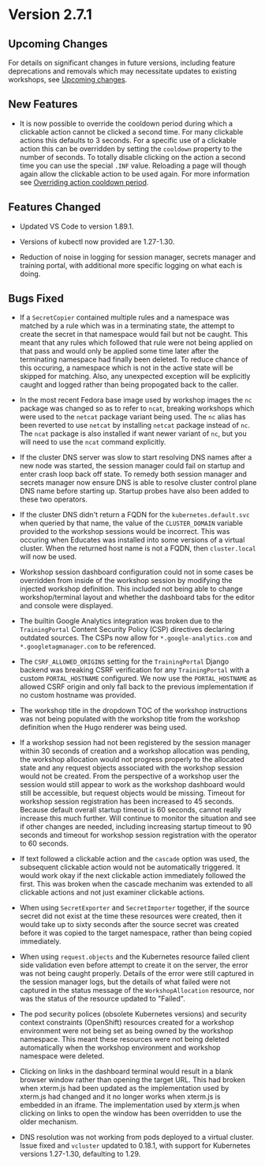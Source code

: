 Version 2.7.1
=============

Upcoming Changes
----------------

For details on significant changes in future versions, including feature
deprecations and removals which may necessitate updates to existing workshops,
see [Upcoming changes](upcoming-changes).

New Features
------------

* It is now possible to override the cooldown period during which a clickable
  action cannot be clicked a second time. For many clickable actions this
  defaults to 3 seconds. For a specific use of a clickable action this can be
  overridden by setting the `cooldown` property to the number of seconds. To
  totally disable clicking on the action a second time you can use the special
  `.INF` value. Reloading a page will though again allow the clickable action to
  be used again. For more information see [Overriding action cooldown
  period](overriding-action-cooldown-period).

Features Changed
----------------

* Updated VS Code to version 1.89.1.

* Versions of kubectl now provided are 1.27-1.30.

* Reduction of noise in logging for session manager, secrets manager and
  training portal, with additional more specific logging on what each is doing.

Bugs Fixed
----------

* If a `SecretCopier` contained multiple rules and a namespace was matched by a
  rule which was in a terminating state, the attempt to create the secret in
  that namespace would fail but not be caught. This meant that any rules which
  followed that rule were not being applied on that pass and would only be
  applied some time later after the terminating namespace had finally been
  deleted. To reduce chance of this occuring, a namespace which is not in the
  active state will be skipped for matching. Also, any unexpected exception
  will be explicitly caught and logged rather than being propogated back to the
  caller.

* In the most recent Fedora base image used by workshop images the `nc` package
  was changed so as to refer to `ncat`, breaking workshops which were used to
  the `netcat` package variant being used. The `nc` alias has been reverted to
  use `netcat` by installing `netcat` package instead of `nc`. The `ncat`
  package is also installed if want newer variant of `nc`, but you will need to
  use the `ncat` command explicitly.

* If the cluster DNS server was slow to start resolving DNS names after a new
  node was started, the session manager could fail on startup and enter crash
  loop back off state. To remedy both session manager and secrets manager now
  ensure DNS is able to resolve cluster control plane DNS name before starting
  up. Startup probes have also been added to these two operators.

* If the cluster DNS didn't return a FQDN for the `kubernetes.default.svc` when
  queried by that name, the value of the `CLUSTER_DOMAIN` variable provided to
  the workshop sessions would be incorrect. This was occuring when Educates was
  installed into some versions of a virtual cluster. When the returned host name
  is not a FQDN, then `cluster.local` will now be used.

* Workshop session dashboard configuration could not in some cases be overridden
  from inside of the workshop session by modifying the injected workshop
  definition. This included not being able to change workshop/terminal layout
  and whether the dashboard tabs for the editor and console were displayed.

* The builtin Google Analytics integration was broken due to the `TrainingPortal`
  Content Security Policy (CSP) directives declaring outdated sources. The CSPs
  now allow for `*.google-analytics.com` and `*.googletagmanager.com` to be
  referenced.

* The `CSRF_ALLOWED_ORIGINS` setting for the `TrainingPortal` Django backend was
  breaking CSRF verification for any `TrainingPortal` with a custom
  `PORTAL_HOSTNAME` configured. We now use the `PORTAL_HOSTNAME` as allowed
  CSRF origin and only fall back to the previous implementation if no custom
  hostname was provided.

* The workshop title in the dropdown TOC of the workshop instructions was not
  being populated with the workshop title from the workshop definition when the
  Hugo renderer was being used.

* If a workshop session had not been registered by the session manager within 30
  seconds of creation and a workshop allocation was pending, the workshop
  allocation would not progress properly to the allocated state and any request
  objects associated with the workshop session would not be created. From the
  perspective of a workshop user the session would still appear to work as the
  workshop dashboard would still be accessible, but request objects would be
  missing. Timeout for workshop session registration has been increased to 45
  seconds. Because default overall startup timeout is 60 seconds, cannot really
  increase this much further. Will continue to monitor the situation and see
  if other changes are needed, including increasing startup timeout to 90
  seconds and timeout for workshop session registration with the operator to
  60 seconds.

* If text followed a clickable action and the `cascade` option was used, the
  subsequent clickable action would not be automatically triggered. It would
  work okay if the next clickable action immediately followed the first. This
  was broken when the cascade mechanim was extended to all clickable actions and
  not just examiner clickable actions.

* When using `SecretExporter` and `SecretImporter` together, if the source
  secret did not exist at the time these resources were created, then it would
  take up to sixty seconds after the source secret was created before it was
  copied to the target namespace, rather than being copied immediately.

* When using `request.objects` and the Kubernetes resource failed client side
  validation even before attempt to create it on the server, the error was not
  being caught properly. Details of the error were still captured in the
  session manager logs, but the details of what failed were not captured in
  the status message of the `WorkshopAllocation` resource, nor was the status
  of the resource updated to "Failed".

* The pod security polices (obsolete Kubernetes versions) and security context
  constraints (OpenShift) resources created for a workshop environment were
  not being set as being owned by the workshop namespace. This meant these
  resources were not being deleted automatically when the workshop environment
  and workshop namespace were deleted.

* Clicking on links in the dashboard terminal would result in a blank browser
  window rather than opening the target URL. This had broken when xterm.js had
  been updated as the implementation used by xterm.js had changed and it no
  longer works when xterm.js is embedded in an iframe. The implementation used
  by xterm.js when clicking on links to open the window has been overridden to
  use the older mechanism.

* DNS resolution was not working from pods deployed to a virtual cluster. Issue
  fixed and `vcluster` updated to 0.18.1, with support for Kubernetes versions
  1.27-1.30, defaulting to 1.29.
